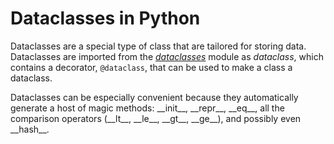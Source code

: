 # Dataclasses in Python
Dataclasses are a special type of class that are tailored for storing data. Dataclasses are imported from the [_dataclasses_](https://docs.python.org/3/library/dataclasses.html)
module as _dataclass_, which contains a decorator, `@dataclass`, that can be used to make a class a dataclass.

Dataclasses can be especially convenient because they automatically generate a host of magic methods: \_\_init_\_\, \_\_repr_\_\, \_\_eq\_\_, all the comparison operators
(\_\_lt\_\_, \_\_le\_\_, \_\_gt\_\_, \_\_ge\_\_), and possibly even \_\_hash\_\_.

```Python

```
